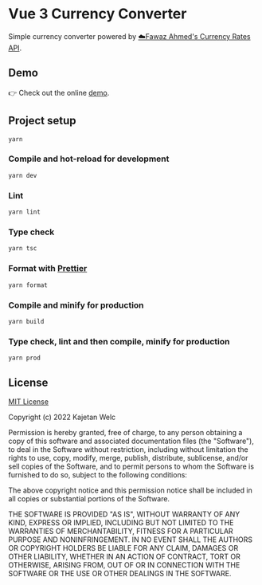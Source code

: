 # Vue 3 Currency Converter

Simple currency converter powered by [☁️Fawaz Ahmed's Currency Rates API](https://github.com/fawazahmed0/currency-api).

## Demo

👉 Check out the online [demo](https://brofrain.github.io/vue3-currency-converter/).

## Project setup

```
yarn
```

### Compile and hot-reload for development

```
yarn dev
```

### Lint

```
yarn lint
```

### Type check

```
yarn tsc
```

### Format with [Prettier](https://prettier.io/)

```
yarn format
```

### Compile and minify for production

```
yarn build
```

### Type check, lint and then compile, minify for production

```
yarn prod
```

## License

[MIT License](https://opensource.org/licenses/MIT)

Copyright (c) 2022 Kajetan Welc

Permission is hereby granted, free of charge, to any person obtaining a copy of this software and associated documentation files (the "Software"), to deal in the Software without restriction, including without limitation the rights to use, copy, modify, merge, publish, distribute, sublicense, and/or sell copies of the Software, and to permit persons to whom the Software is furnished to do so, subject to the following conditions:

The above copyright notice and this permission notice shall be included in all copies or substantial portions of the Software.

THE SOFTWARE IS PROVIDED "AS IS", WITHOUT WARRANTY OF ANY KIND, EXPRESS OR IMPLIED, INCLUDING BUT NOT LIMITED TO THE WARRANTIES OF MERCHANTABILITY, FITNESS FOR A PARTICULAR PURPOSE AND NONINFRINGEMENT. IN NO EVENT SHALL THE AUTHORS OR COPYRIGHT HOLDERS BE LIABLE FOR ANY CLAIM, DAMAGES OR OTHER LIABILITY, WHETHER IN AN ACTION OF CONTRACT, TORT OR OTHERWISE, ARISING FROM, OUT OF OR IN CONNECTION WITH THE SOFTWARE OR THE USE OR OTHER DEALINGS IN THE SOFTWARE.
